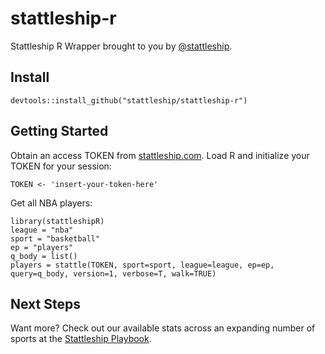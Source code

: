 # stattleship-r

Stattleship R Wrapper brought to you by [@stattleship](https://twitter.com/stattleship).

## Install
`devtools::install_github("stattleship/stattleship-r")`

## Getting Started
Obtain an access TOKEN from [stattleship.com](www.stattleship.com). Load R and initialize your TOKEN for your session:

`TOKEN <- 'insert-your-token-here'`

Get all NBA players:

```
library(stattleshipR)
league = "nba"
sport = "basketball"
ep = "players"
q_body = list()
players = stattle(TOKEN, sport=sport, league=league, ep=ep, query=q_body, version=1, verbose=T, walk=TRUE)
```

## Next Steps
Want more? Check out our available stats across an expanding number of sports at the [Stattleship Playbook](http://playbook.stattleship.com/).
